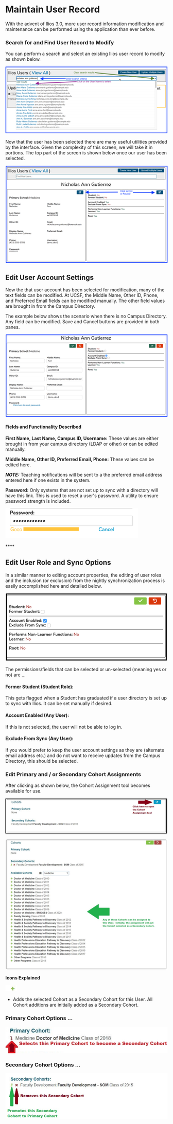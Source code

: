 # Maintain User Record

With the advent of Ilios 3.0, more user record information modification and maintenance can be performed using the application than ever before.

### Search for and Find User Record to Modify

You can perform a search and select an existing Ilios user record to modify as shown below.

![](../.gitbook/assets/admin_1.png)

 Now that the user has been selected there are many useful utilities provided by the interface. Given the complexity of this screen, we will take it in portions. The top part of the screen is shown below once our user has been selected.

![](../.gitbook/assets/admin_3.png)

## Edit User Account Settings

Now the that user account has been selected for modification, many of the text fields can be modified. At UCSF, the Middle Name, Other ID, Phone, and Preferred Email fields can be modified manually. The other field values are brought in from the Campus Directory.

The example below shows the scenario when there is no Campus Directory. Any field can be modified. Save and Cancel buttons are provided in both panes.

![](../.gitbook/assets/admin_4.png)

#### Fields and Functionality Described

**First Name, Last Name, Campus ID, Username:** These values are either brought in from your campus directory \(LDAP or other\) or can be edited manually.

**Middle Name, Other ID, Preferred Email, Phone:** These values can be edited here. 

_**NOTE:**_ Teaching notifications will be sent to a the preferred email address entered here if one exists in the system.

**Password:** Only systems that are not set up to sync with a directory will have this link. This is used to reset a user's password. A utility to ensure password strength is included.

![](../.gitbook/assets/adminrw4.png)

\*\*\*\*





## Edit User Role and Sync Options

In a similar manner to editing account properties, the editing of user roles and the inclusion \(or exclusion\) from the nightly synchronization process is easily accomplished here and detailed below.

![](../.gitbook/assets/adminrw5.png)

 The permissions/fields that can be selected or un-selected \(meaning yes or no\) are ... 

#### Former Student \(Student Role\):

This gets flagged when a Student has graduated if a user directory is set up to sync with Ilios. It can be set manually if desired.

#### Account Enabled \(Any User\):

If this is not selected, the user will not be able to log in.

#### Exclude From Sync \(Any User\):

If you would prefer to keep the user account settings as they are \(alternate email address etc.\) and do not want to receive updates from the Campus Directory, this should be selected.

### Edit Primary and / or Secondary Cohort Assignments

After clicking as shown below, the Cohort Assignment tool becomes available for use.

![](../.gitbook/assets/edit_cohort.jpg)

![](../.gitbook/assets/cohort_assignment_tool.jpg)

**Icons Explained**

![](../.gitbook/assets/ready_icon.jpg)

 - Adds the selected Cohort as a Secondary Cohort for this User. All Cohort additions are initially added as a Secondary Cohort.

### Primary Cohort Options ...

![](../.gitbook/assets/icons_1.jpg)

### Secondary Cohort Options ...

![](../.gitbook/assets/icons2.jpg)

